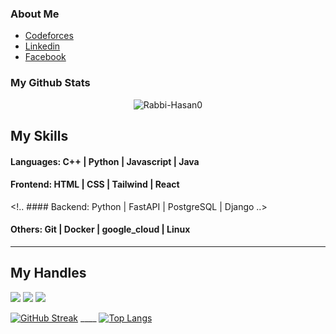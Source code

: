 
  
### About Me
- [Codeforces](https://codeforces.com/profile/Rabbi_hasan162)
- [Linkedin](https://www.linkedin.com/in/rabbi-hasan-712231244/)
- [Facebook](https://www.facebook.com/profile.php?id=100080589047918)

### My Github Stats
<p align="center"> <img src="https://github-readme-stats.vercel.app/api?username=Rabbi-Hasan0&show_icons=true&count_private=true&theme=dark" alt="Rabbi-Hasan0" />
  
## My Skills

#### Languages: C++ | Python | Javascript | Java

#### Frontend: HTML | CSS | Tailwind | React

<!.. #### Backend: Python | FastAPI | PostgreSQL | Django ..>

#### Others: Git | Docker | google_cloud | Linux 
---------------
## My Handles
 [<img src="https://img.shields.io/badge/Rabbi-hasan-151515?style=for-the-badge&logo=linkedin&logoColor=white">](https://www.linkedin.com/in/rabbi-hasan-712231244)
 [<img src="https://img.shields.io/badge/Git-Analysis-151515?style=for-the-badge&logo=SVG&logoColor=79740e">](https://profile-summary-for-github.com/user/Rabbi-hasan0) 
 [<img src="https://img.shields.io/badge/Codeforces-151515?style=for-the-badge&logo=SVG&logoColor=79740e">](https://codeforces.com/profile/Rabbi_hasan162) 


<!--  CONTRIBUTION AND STREAK BLOCK -->
 [![GitHub Streak](https://github-readme-streak-stats.herokuapp.com/?user=Rabbi-hasan0&currStreakNum=2FD3EB&fire=pink&sideLabels=F00&theme=nightowl)](https://git.io/streak-stats)  <!--  TOP LANGUAGES STATISTICS -->   ____  [![Top Langs](https://github-readme-stats.vercel.app/api/top-langs/?username=Rabbi-hasan0&theme=dark&layout=compact&align=right&width=40%)](https://github.com/Rabbi-hasan0/github-readme-stats)
